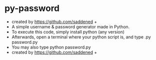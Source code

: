 # py-password
+ created by https://github.com/saddened +
+ A simple username & password generator made in Python.
+ To execute this code, simply install python (any version)
+ Afterwards, open a terminal where your python script is, and type .py password.py
+ You may also type python password.py
+ created by https://github.com/saddened + 